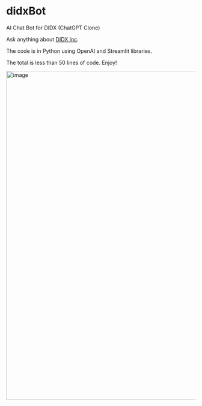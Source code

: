 # didxBot
AI Chat Bot for DIDX (ChatGPT Clone)

Ask anything about [DIDX Inc](https://didx.net). 

The code is in Python using OpenAI and Streamlit libraries.

The total is less than 50 lines of code. Enjoy!

<img width="876" alt="image" src="https://github.com/kamranferoz/didxBot/assets/34434270/2b8ed543-5249-417c-95c7-4960cd972a3a">
